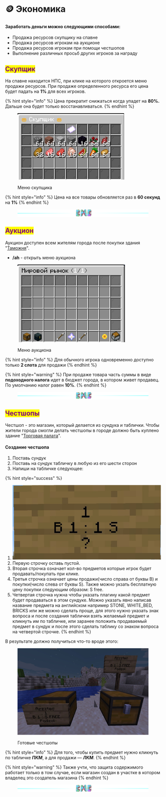 # 🪙 Экономика

#### Заработать деньги можно следующими способами:

* Продажа ресурсов скупщику на спавне
* Продажа ресурсов игрокам на аукционе
* Продажа ресурсов игрокам при помощи честшопов
* Выполнение различных просьб других игроков за награду

## <mark style="color:purple;">Скупщик</mark>

На спавне находится НПС, при клике на которого откроется меню продажи ресурсов. При продаже определенного ресурса его цена будет падать на **1%** для всех игроков.

{% hint style="info" %}
Цена прекратит снижаться когда упадет на **80%.** Дальше она будет только восстанавливаться.
{% endhint %}

<figure><img src="../.gitbook/assets/image.png" alt=""><figcaption><p>Меню скупщика</p></figcaption></figure>

{% hint style="info" %}
Цена на все товары обновляется раз в **60 секунд** на **1%**
{% endhint %}

<figure><img src="../.gitbook/assets/gitlab_hr7.svg" alt=""><figcaption></figcaption></figure>

## <mark style="color:purple;">Аукцион</mark>

Аукцион доступен всем жителям города после покупки здания "[Таможня](../towns/buildings.md#tamozhnya)".

* **/ah** - открыть меню аукциона

<figure><img src="../.gitbook/assets/Screenshot from 2022-11-09 23-22-17.png" alt=""><figcaption><p>Меню аукциона</p></figcaption></figure>

{% hint style="info" %}
Для обычного игрока одновременно доступно только **2 слота** для продажи
{% endhint %}

{% hint style="warning" %}
При продаже товара часть суммы в виде **подоходного налога** идет в бюджет города, в котором живет продавец. По умолчанию налог равен **10%**.
{% endhint %}

<figure><img src="../.gitbook/assets/gitlab_hr7.svg" alt=""><figcaption></figcaption></figure>

## <mark style="color:purple;">Честшопы</mark>

Честшоп - это магазин, который делается из сундука и таблички. Чтобы жители города смогли делать честшопы в городе должно быть куплено здание "[Торговая палата](../towns/buildings.md#torgovaya-palata)".

#### Создание честшопа

1. Поставь сундук
2. Поставь на сундук табличку в любую из его шести сторон
3. Напиши на табличке следующее:

{% hint style="success" %}
1. ![](<../.gitbook/assets/image (3) (1).png>)
2. Первую строчку оставь пустой.
3. Вторая строчка означает кол-во предметов которые игрок будет продавать/покупать при клике.
4. Третья строчка означает цены продажи(число справа от буквы B) и покупки(число слева от буквы S). Также можно укзать бесплатную цену покупки следующим образом: S free.
5. Четвертая строчка нужна чтобы указать плагину какой предмет будет продаваться в этом сундуке. Можно указать явно написав название предмета на английском например STONE, WHITE\_BED, BRICKS или же можно сделать проще, для этого нужно указать знак вопроса и после создания таблички взять желаемый предмет и кликнуть им по табличке, или заранее положить продаваемый предмет в сундук и после этого сделать таблику со знаком вопроса на четвертой строчке.
{% endhint %}

В результате должно получиться что-то вроде этого:

<figure><img src="../.gitbook/assets/image (4).png" alt=""><figcaption><p>Готовые честшопы</p></figcaption></figure>

{% hint style="info" %}
Для того, чтобы купить предмет нужно кликнуть по табличке _**ПКМ**_, а для продажи — _**ЛКМ**_.
{% endhint %}

{% hint style="warning" %}
Также учти, что защита содержимого работает только в том случае, если магазин создан в участке в котором владелец это создатель магазина
{% endhint %}

<figure><img src="../.gitbook/assets/gitlab_hr7.svg" alt=""><figcaption></figcaption></figure>
